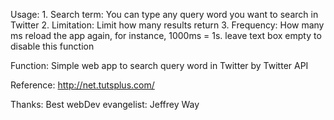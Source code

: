 Usage: 
    1. Search term: You can type any query word you want to search in Twitter
    2. Limitation: Limit how many results return
    3. Frequency: How many ms reload the app again, for instance, 1000ms = 1s.
                  leave text box empty to disable this function


Function: 
   Simple web app to search query word in Twitter by Twitter API 

Reference: 
    http://net.tutsplus.com/

Thanks: 
    Best webDev evangelist: Jeffrey Way